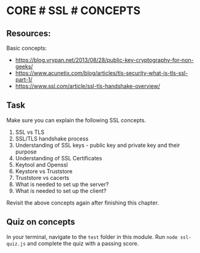 # CORE # SSL # CONCEPTS

## Resources:
Basic concepts:
- https://blog.vrypan.net/2013/08/28/public-key-cryptography-for-non-geeks/
- https://www.acunetix.com/blog/articles/tls-security-what-is-tls-ssl-part-1/
- https://www.ssl.com/article/ssl-tls-handshake-overview/

## Task
Make sure you can explain the following SSL concepts.
1. SSL vs TLS
2. SSL/TLS handshake process
3. Understanding of SSL keys - public key and private key and their purpose
4. Understanding of SSL Certificates
5. Keytool and Openssl 
6. Keystore vs Truststore
7. Truststore vs cacerts
8. What is needed to set up the server?
9. What is needed to set up the client?

Revisit the above concepts again after finishing this chapter.

## Quiz on concepts
In your terminal, navigate to the `test` folder in this module. Run `node ssl-quiz.js` and complete the quiz with a passing score. 